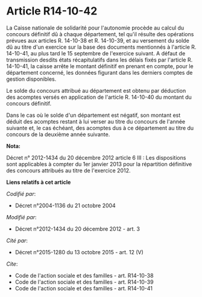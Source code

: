 # Article R14-10-42

La Caisse nationale de solidarité pour l'autonomie procède au calcul du concours définitif dû à chaque département, tel qu'il
résulte des opérations prévues aux articles R. 14-10-38 et R. 14-10-39, et au versement du solde dû au titre d'un exercice
sur la base des documents mentionnés à l'article R. 14-10-41, au plus tard le 15 septembre de l'exercice suivant. A défaut de
transmission desdits états récapitulatifs dans les délais fixés par l'article R. 14-10-41, la caisse arrête le montant
définitif en prenant en compte, pour le département concerné, les données figurant dans les derniers comptes de gestion
disponibles.

Le solde du concours attribué au département est obtenu par déduction des acomptes versés en application de l'article R.
14-10-40 du montant du concours définitif.

Dans le cas où le solde d'un département est négatif, son montant est déduit des acomptes restant à lui verser au titre du
concours de l'année suivante et, le cas échéant, des acomptes dus à ce département au titre du concours de la deuxième année
suivante.

**Nota:**

Décret n° 2012-1434 du 20 décembre 2012 article 6 III : Les dispositions sont applicables à compter du 1er janvier 2013 pour
la répartition définitive des concours attribués au titre de l'exercice 2012.

**Liens relatifs à cet article**

_Codifié par_:

  - Décret n°2004-1136 du 21 octobre 2004

_Modifié par_:

  - Décret n°2012-1434 du 20 décembre 2012 - art. 3

_Cité par_:

  - Décret n°2015-1280 du 13 octobre 2015 - art. 12 (V)

_Cite_:

  - Code de l'action sociale et des familles - art. R14-10-38
  - Code de l'action sociale et des familles - art. R14-10-39
  - Code de l'action sociale et des familles - art. R14-10-41
